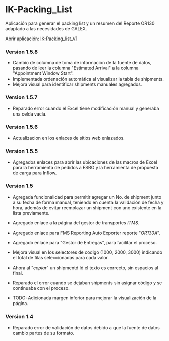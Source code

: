 # IK-Packing_List

Aplicación para generar el packing list y un resumen del Reporte OR130 adaptado a las necesidades de GALEX.

Abrir aplicación: [IK-Packing_list_V1](https://perseo1326.github.io/IK-Packing_List/IK-Packing_list_V1.html)

### Version 1.5.8

* Cambio de columna de toma de información de la fuente de datos, pasando de leer la columna "Estimated Arrival" a la columna "Appointment Window Start".
* Implementada ordenación automática al visualizar la tabla de shipments.
* Mejora visual para identificar shipments manuales agregados.

### Version 1.5.7

* Reparado error cuando el Excel tiene modificación manual y generaba una celda vacía.

### Version 1.5.6

* Actualizacion en los enlaces de sitios web enlazados.

### Version 1.5.5

* Agregados enlaces para abrir las ubicaciones de las macros de Excel para la herramienta de pedidos a ESBO y la herramienta de propuesta de carga para Inflow.

### Version 1.5

* Agregada funcionalidad para permitir agregar un No. de shipment junto a su fecha de forma manual, teniendo en cuenta la validación de fecha y hora, además de evitar reemplazar un shipment con uno existente en la lista previamente.
* Agregado enlace a la página del gestor de transportes *ITMS*.
* Agregado enlace para FMS Reporting Auto Exporter reporte "*OR130A*".
* Agregado enlace para "Gestor de Entregas", para facilitar el proceso.
* Mejora visual en los selectores de codigo (1000, 2000, 3000) indicando el total de filas seleccionadas para cada valor.
* Ahora al "*copiar*" un shipmentd Id el texto es correcto, sin espacios al final.
* Reparado el error cuando se dejaban shipments sin asignar código y se continuaba con el proceso.

* TODO: Adicionada margen inferior para mejorar la visualización de la página.

### Version 1.4

* Reparado error de validación de datos debido a que la fuente de datos cambio partes de su formato.
